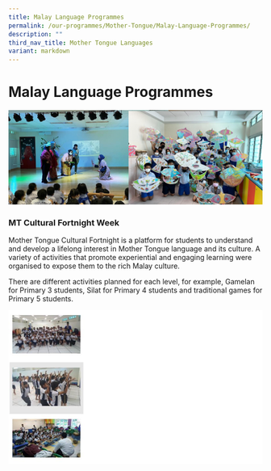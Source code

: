 ```yaml
---
title: Malay Language Programmes
permalink: /our-programmes/Mother-Tongue/Malay-Language-Programmes/
description: ""
third_nav_title: Mother Tongue Languages
variant: markdown
---
```

# **Malay Language Programmes**

![](/images/Info%20Pic/ml.png)



### MT Cultural Fortnight Week

Mother Tongue Cultural Fortnight is a platform for students to understand and develop a lifelong interest in Mother Tongue language and its culture. A variety of activities that promote experiential and engaging learning were organised to expose them to the rich Malay culture.

There are different activities planned for each level, for example, Gamelan for Primary 3 students,&nbsp;Silat for Primary 4 students and traditional games for Primary 5 students.

![](/images/malayprogramme.jpg)